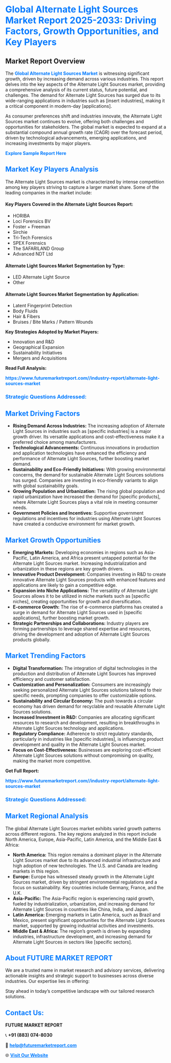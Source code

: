 <h1 style="color: #007BFF;">Global Alternate Light Sources Market Report 2025-2033: Driving Factors, Growth Opportunities, and Key Players</h1>

<section id="overview">
<h2>Market Report Overview</h2>
<p>The <a href="https://www.futuremarketreport.com//industry-report/alternate-light-sources-market" style="color: #007BFF; text-decoration: none;"><strong>Global Alternate Light Sources Market</strong></a> is witnessing significant growth, driven by increasing demand across various industries. This report delves into the key aspects of the Alternate Light Sources market, providing a comprehensive analysis of its current status, future potential, and challenges. The demand for Alternate Light Sources has surged due to its wide-ranging applications in industries such as [insert industries], making it a critical component in modern-day [applications].</p>
<p>As consumer preferences shift and industries innovate, the Alternate Light Sources market continues to evolve, offering both challenges and opportunities for stakeholders. The global market is expected to expand at a substantial compound annual growth rate (CAGR) over the forecast period, driven by technological advancements, emerging applications, and increasing investments by major players.</p>
</section>

<section id="overview">
<p><a href="https://www.futuremarketreport.com//request-sample/reportId=81313" style="color: #007BFF; text-decoration: none;"><strong>Explore Sample Report Here</strong></a></p>
</section>

<section id="key-players">
<h2 style="color: #007BFF;">Market Key Players Analysis</h2>
<p>The Alternate Light Sources market is characterized by intense competition among key players striving to capture a larger market share. Some of the leading companies in the market include:</p>
<h4>Key Players Covered in the Alternate Light Sources Report:</h4>
<ul><li>HORIBA</li><li>Loci Forensics BV</li><li>Foster + Freeman</li><li>Sirchie</li><li>Tri-Tech Forensics</li><li>SPEX Forensics</li><li>The SAFARILAND Group</li><li>Advanced NDT Ltd</li></ul>
<h4>Alternate Light Sources Market Segmentation by Type:</h4>
<ul><li>LED Alternate Light Source</li><li>Other</li></ul>

<h4>Alternate Light Sources Market Segmentation by Application:</h4>
<ul><li>Latent Fingerprint Detection</li><li>Body Fluids</li><li>Hair &amp; Fibers</li><li>Bruises / Bite Marks / Pattern Wounds</li></ul>
<p><strong>Key Strategies Adopted by Market Players:</strong></p>
<ul>
<li>Innovation and R&D</li>
<li>Geographical Expansion</li>
<li>Sustainability Initiatives</li>
<li>Mergers and Acquisitions</li>
</ul>
</section>

<section>
<p><strong>Read Full Analysis: </strong></p><a href="https://www.futuremarketreport.com//industry-report/alternate-light-sources-market" style="color: #007BFF; text-decoration: none;"><strong>https://www.futuremarketreport.com//industry-report/alternate-light-sources-market</strong></a>
<h3 style="color: #007BFF;">Strategic Questions Addressed:</h3>
</section>

<section id="driving-factors">
<h2 style="color: #007BFF;">Market Driving Factors</h2>
<ul>
<li><strong>Rising Demand Across Industries:</strong> The increasing adoption of Alternate Light Sources in industries such as [specific industries] is a major growth driver. Its versatile applications and cost-effectiveness make it a preferred choice among manufacturers.</li>
<li><strong>Technological Advancements:</strong> Continuous innovations in production and application technologies have enhanced the efficiency and performance of Alternate Light Sources, further boosting market demand.</li>
<li><strong>Sustainability and Eco-Friendly Initiatives:</strong> With growing environmental concerns, the demand for sustainable Alternate Light Sources solutions has surged. Companies are investing in eco-friendly variants to align with global sustainability goals.</li>
<li><strong>Growing Population and Urbanization:</strong> The rising global population and rapid urbanization have increased the demand for [specific products], where Alternate Light Sources plays a vital role in meeting consumer needs.</li>
<li><strong>Government Policies and Incentives:</strong> Supportive government regulations and incentives for industries using Alternate Light Sources have created a conducive environment for market growth.</li>
</ul>
</section>

<section id="growth-opportunities">
<h2 style="color: #007BFF;">Market Growth Opportunities</h2>
<ul>
<li><strong>Emerging Markets:</strong> Developing economies in regions such as Asia-Pacific, Latin America, and Africa present untapped potential for the Alternate Light Sources market. Increasing industrialization and urbanization in these regions are key growth drivers.</li>
<li><strong>Innovative Product Development:</strong> Companies investing in R&D to create innovative Alternate Light Sources products with enhanced features and applications are likely to gain a competitive edge.</li>
<li><strong>Expansion into Niche Applications:</strong> The versatility of Alternate Light Sources allows it to be utilized in niche markets such as [specific niches], creating opportunities for growth and diversification.</li>
<li><strong>E-commerce Growth:</strong> The rise of e-commerce platforms has created a surge in demand for Alternate Light Sources used in [specific applications], further boosting market growth.</li>
<li><strong>Strategic Partnerships and Collaborations:</strong> Industry players are forming partnerships to leverage shared expertise and resources, driving the development and adoption of Alternate Light Sources products globally.</li>
</ul>
</section>

<section id="trending-factors">
<h2 style="color: #007BFF;">Market Trending Factors</h2>
<ul>
<li><strong>Digital Transformation:</strong> The integration of digital technologies in the production and distribution of Alternate Light Sources has improved efficiency and customer satisfaction.</li>
<li><strong>Customization and Personalization:</strong> Consumers are increasingly seeking personalized Alternate Light Sources solutions tailored to their specific needs, prompting companies to offer customizable options.</li>
<li><strong>Sustainability and Circular Economy:</strong> The push towards a circular economy has driven demand for recyclable and reusable Alternate Light Sources solutions.</li>
<li><strong>Increased Investment in R&D:</strong> Companies are allocating significant resources to research and development, resulting in breakthroughs in Alternate Light Sources technology and applications.</li>
<li><strong>Regulatory Compliance:</strong> Adherence to strict regulatory standards, particularly in industries like [specific industries], is influencing product development and quality in the Alternate Light Sources market.</li>
<li><strong>Focus on Cost-Effectiveness:</strong> Businesses are exploring cost-efficient Alternate Light Sources solutions without compromising on quality, making the market more competitive.</li>
</ul>
</section>

<section>
<p><strong>Get Full Report: </strong></p><a href="https://www.futuremarketreport.com//industry-report/alternate-light-sources-market" style="color: #007BFF; text-decoration: none;"><strong>https://www.futuremarketreport.com//industry-report/alternate-light-sources-market</strong></a>
<h3 style="color: #007BFF;">Strategic Questions Addressed:</h3>
</section>


<section id="regional-analysis">
<h2 style="color: #007BFF;">Market Regional Analysis</h2>
<p>The global Alternate Light Sources market exhibits varied growth patterns across different regions. The key regions analyzed in this report include North America, Europe, Asia-Pacific, Latin America, and the Middle East & Africa:</p>
<ul>
<li><strong>North America:</strong> This region remains a dominant player in the Alternate Light Sources market due to its advanced industrial infrastructure and high adoption of new technologies. The U.S. and Canada are leading markets in this region.</li>
<li><strong>Europe:</strong> Europe has witnessed steady growth in the Alternate Light Sources market, driven by stringent environmental regulations and a focus on sustainability. Key countries include Germany, France, and the U.K.</li>
<li><strong>Asia-Pacific:</strong> The Asia-Pacific region is experiencing rapid growth, fueled by industrialization, urbanization, and increasing demand for Alternate Light Sources in countries like China, India, and Japan.</li>
<li><strong>Latin America:</strong> Emerging markets in Latin America, such as Brazil and Mexico, present significant opportunities for the Alternate Light Sources market, supported by growing industrial activities and investments.</li>
<li><strong>Middle East & Africa:</strong> The region’s growth is driven by expanding industries, infrastructure development, and increasing demand for Alternate Light Sources in sectors like [specific sectors].</li>
</ul>
</section>

<footer>
<h2 style="color: #007BFF;">About FUTURE MARKET REPORT</h2>
<p>We are a trusted name in market research and advisory services, delivering actionable insights and strategic support to businesses across diverse industries. Our expertise lies in offering:</p>

<p>Stay ahead in today’s competitive landscape with our tailored research solutions.</p>

<h2 style="color: #007BFF;">Contact Us:</h2>
<p><strong>FUTURE MARKET REPORT</strong></p>
<p>📞 <strong>+91 (883) 074-8030</strong></p>
<p>📧 <strong><a href="mailto:help@futuremarketreport.com" style="color: #007BFF;">help@futuremarketreport.com</a></strong></p>
<p>🌐 <strong><a href="https://www.futuremarketreport.com/" style="color: #007BFF;">Visit Our Website</a></strong></p>
</footer>